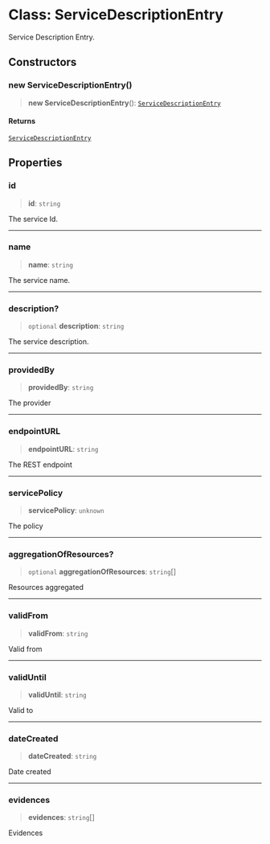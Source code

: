 # Class: ServiceDescriptionEntry

Service Description Entry.

## Constructors

### new ServiceDescriptionEntry()

> **new ServiceDescriptionEntry**(): [`ServiceDescriptionEntry`](ServiceDescriptionEntry.md)

#### Returns

[`ServiceDescriptionEntry`](ServiceDescriptionEntry.md)

## Properties

### id

> **id**: `string`

The service Id.

***

### name

> **name**: `string`

The service name.

***

### description?

> `optional` **description**: `string`

The service description.

***

### providedBy

> **providedBy**: `string`

The provider

***

### endpointURL

> **endpointURL**: `string`

The REST endpoint

***

### servicePolicy

> **servicePolicy**: `unknown`

The policy

***

### aggregationOfResources?

> `optional` **aggregationOfResources**: `string`[]

Resources aggregated

***

### validFrom

> **validFrom**: `string`

Valid from

***

### validUntil

> **validUntil**: `string`

Valid to

***

### dateCreated

> **dateCreated**: `string`

Date created

***

### evidences

> **evidences**: `string`[]

Evidences
